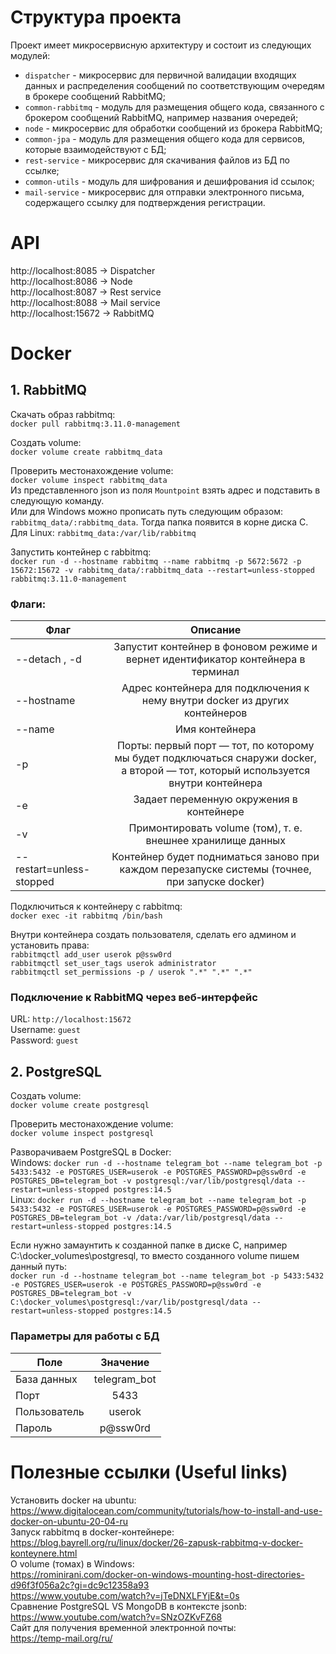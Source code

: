 # Структура проекта
Проект имеет микросервисную архитектуру и состоит из следующих модулей:
* `dispatcher` - микросервис для первичной валидации входящих данных и распределения сообщений по соответствующим очередям в брокере сообщений RabbitMQ;
* `common-rabbitmq` - модуль для размещения общего кода, связанного с брокером сообщений RabbitMQ, например названия очередей;
* `node` - микросервис для обработки сообщений из брокера RabbitMQ;
* `common-jpa` - модуль для размещения общего кода для сервисов, которые взаимодействуют с БД;
* `rest-service` - микросервис для скачивания файлов из БД по ссылке;
* `common-utils` - модуль для шифрования и дешифрования id ссылок;
* `mail-service` - микросервис для отправки электронного письма, содержащего ссылку для подтверждения регистрации.

# API
http://localhost:8085 -> Dispatcher  
http://localhost:8086 -> Node  
http://localhost:8087 -> Rest service  
http://localhost:8088 -> Mail service  
http://localhost:15672 -> RabbitMQ

# Docker
## 1. RabbitMQ

Скачать образ rabbitmq:  
`docker pull rabbitmq:3.11.0-management`

Создать volume:  
`docker volume create rabbitmq_data`

Проверить местонахождение volume:  
`docker volume inspect rabbitmq_data`  
Из представленного json из поля `Mountpoint` взять адрес и подставить в следующую команду.  
Или для Windows можно прописать путь следующим образом: `rabbitmq_data/:rabbitmq_data`. Тогда папка появится в корне диска C.  
Для Linux: `rabbitmq_data:/var/lib/rabbitmq`  

Запустить контейнер с rabbitmq:  
`docker run -d --hostname rabbitmq --name rabbitmq -p 5672:5672 -p 15672:15672 -v rabbitmq_data/:rabbitmq_data --restart=unless-stopped rabbitmq:3.11.0-management`

### Флаги:  

| Флаг                     |                                                              Описание                                                              |
|--------------------------|:----------------------------------------------------------------------------------------------------------------------------------:|
| --detach , -d            |                          Запустит контейнер в фоновом режиме и вернет идентификатор контейнера в терминал                          |
| --hostname               |                            Адрес контейнера для подключения к нему внутри docker из других контейнеров                             |
| --name                   |                                                           Имя контейнера                                                           |
| -p                       | Порты: первый порт — тот, по которому мы будет подключаться снаружи docker, а второй — тот, который используется внутри контейнера |
| -e                       |                                              Задает переменную окружения в контейнере                                              |
| -v                       |                                    Примонтировать volume (том), т. е. внешнее хранилище данных                                     |
| --restart=unless-stopped |                   Контейнер будет подниматься заново при каждом перезапуске системы (точнее, при запуске docker)                   |

Подключиться к контейнеру с rabbitmq:  
`docker exec -it rabbitmq /bin/bash`  
  
Внутри контейнера создать пользователя, сделать его админом и установить права:  
`rabbitmqctl add_user userok p@ssw0rd`  
`rabbitmqctl set_user_tags userok administrator`  
`rabbitmqctl set_permissions -p / userok ".*" ".*" ".*"` 

### Подключение к RabbitMQ через веб-интерфейс
URL: `http://localhost:15672`  
Username: `guest`  
Password: `guest`  

## 2. PostgreSQL

Создать volume:  
`docker volume create postgresql`

Проверить местонахождение volume:  
`docker volume inspect postgresql`  

Разворачиваем PostgreSQL в Docker:  
Windows: `docker run -d --hostname telegram_bot --name telegram_bot -p 5433:5432 -e POSTGRES_USER=userok -e POSTGRES_PASSWORD=p@ssw0rd -e POSTGRES_DB=telegram_bot -v postgresql:/var/lib/postgresql/data --restart=unless-stopped postgres:14.5`  
Linux: `docker run -d --hostname telegram_bot --name telegram_bot -p 5433:5432 -e POSTGRES_USER=userok -e POSTGRES_PASSWORD=p@ssw0rd -e POSTGRES_DB=telegram_bot -v /data:/var/lib/postgresql/data --restart=unless-stopped postgres:14.5`

Если нужно замаунтить к созданной папке в диске C, например C:\docker_volumes\postgresql, то вместо созданного volume пишем данный путь:  
`docker run -d --hostname telegram_bot --name telegram_bot -p 5433:5432 -e POSTGRES_USER=userok -e POSTGRES_PASSWORD=p@ssw0rd -e POSTGRES_DB=telegram_bot -v C:\docker_volumes\postgresql:/var/lib/postgresql/data --restart=unless-stopped postgres:14.5`

### Параметры для работы с БД

| Поле         |   Значение   |
|--------------|:------------:|
| База данных  | telegram_bot |
| Порт         |     5433     |
| Пользователь |    userok    |
| Пароль       |   p@ssw0rd   |

# Полезные ссылки (Useful links)

Установить docker на ubuntu:  
https://www.digitalocean.com/community/tutorials/how-to-install-and-use-docker-on-ubuntu-20-04-ru  
Запуск rabbitmq в docker-контейнере:  
https://blog.bayrell.org/ru/linux/docker/26-zapusk-rabbitmq-v-docker-konteynere.html  
О volume (томах) в Windows:  
https://rominirani.com/docker-on-windows-mounting-host-directories-d96f3f056a2c?gi=dc9c12358a93  
https://www.youtube.com/watch?v=jTeDNXLFYjE&t=0s  
Сравнение PostgreSQL VS MongoDB в контексте jsonb:  
https://www.youtube.com/watch?v=SNzOZKvFZ68  
Сайт для получения временной электронной почты:  
https://temp-mail.org/ru/  

